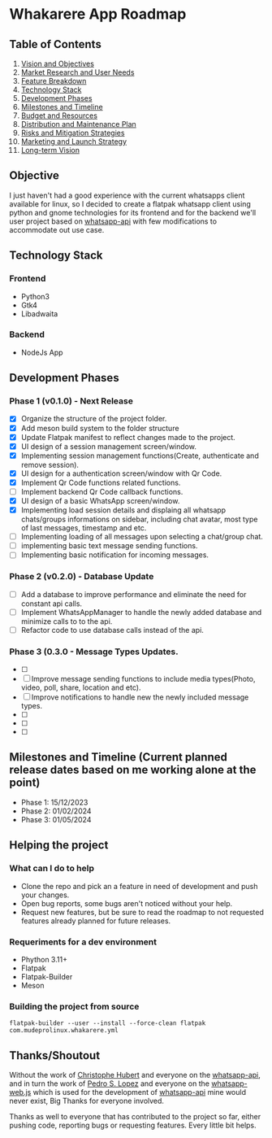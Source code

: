 # Whakarere App Roadmap

## Table of Contents
1. [Vision and Objectives](#vision-and-objectives)
2. [Market Research and User Needs](#market-research-and-user-needs)
3. [Feature Breakdown](#feature-breakdown)
4. [Technology Stack](#technology-stack)
5. [Development Phases](#development-phases)
6. [Milestones and Timeline](#milestones-and-timeline)
7. [Budget and Resources](#budget-and-resources)
8. [Distribution and Maintenance Plan](#distribution-and-maintenance-plan)
9. [Risks and Mitigation Strategies](#risks-and-mitigation-strategies)
10. [Marketing and Launch Strategy](#marketing-and-launch-strategy)
11. [Long-term Vision](#long-term-vision)

## Objective
I just haven't had a good experience with the current whatsapps client available for linux, so I decided to create a flatpak whatsapp client using python and gnome technologies for its frontend and for the backend we'll user project based on [whatsapp-api](https://github.com/chrishubert/whatsapp-api) with few modifications to accommodate out use case. 

## Technology Stack
### Frontend
- Python3
- Gtk4
- Libadwaita

### Backend
- NodeJs App

## Development Phases
### Phase 1 (v0.1.0) - Next Release
- [X] Organize the structure of the project folder.
- [X] Add meson build system to the folder structure
- [x] Update Flatpak manifest to reflect changes made to the project.
- [X] UI design of a session management screen/window.
- [X] Implementing session management functions(Create, authenticate and remove session).
- [X] UI design for a authentication screen/window with Qr Code.
- [X] Implement Qr Code functions related functions.
- [ ] Implement backend Qr Code callback functions.
- [X] UI design of a basic WhatsApp screen/window.
- [X] Implementing load session details and displaing all whatsapp chats/groups informations on sidebar, including chat avatar, most type of last messages, timestamp and etc.
- [ ] Implementing loading of all messages upon selecting a chat/group chat.
- [ ] implementing basic text message sending functions.
- [ ] Implementing basic notification for incoming messages.

### Phase 2 (v0.2.0) - Database Update
- [ ] Add a database to improve performance and eliminate the need for constant api calls.
- [ ] Implement WhatsAppManager to handle the newly added database and minimize calls to to the api.
- [ ] Refactor code to use database calls instead of the api.

### Phase 3 (0.3.0 - Message Types Updates.
- [ ] 
- [ ] Improve message sending functions to include media types(Photo, video, poll, share, location and etc).
- [ ] Improve notifications to handle new the newly included message types.
- [ ] 
- [ ]
- [ ] 

## Milestones and Timeline (Current planned release dates based on me working alone at the point)
- Phase 1: 15/12/2023
- Phase 2: 01/02/2024
- Phase 3: 01/05/2024

## Helping the project
### What can I do to help
- Clone the repo and pick an a feature in need of development and push your changes.
- Open bug reports, some bugs aren't noticed without your help.
- Request new features, but be sure to read the roadmap to not requested features already planned for future releases.

### Requeriments for a dev environment
- Phython 3.11+
- Flatpak
- Flatpak-Builder
- Meson

### Building the project from source
```shell
flatpak-builder --user --install --force-clean flatpak com.mudeprolinux.whakarere.yml
```

## Thanks/Shoutout
Without the work of [Christophe Hubert](https://github.com/chrishubert) and everyone on the [whatsapp-api](https://github.com/chrishubert/whatsapp-api), and in turn the work of [Pedro S. Lopez](https://github.com/pedroslopez) and everyone on the [whatsapp-web.js](https://github.com/pedroslopez/whatsapp-web.js) which is used for the development of [whatsapp-api](https://github.com/chrishubert/whatsapp-api) mine would never exist, Big Thanks for everyone involved.

Thanks as well to everyone that has contributed to the project so far, either pushing code, reporting bugs or requesting features. Every little bit helps.
